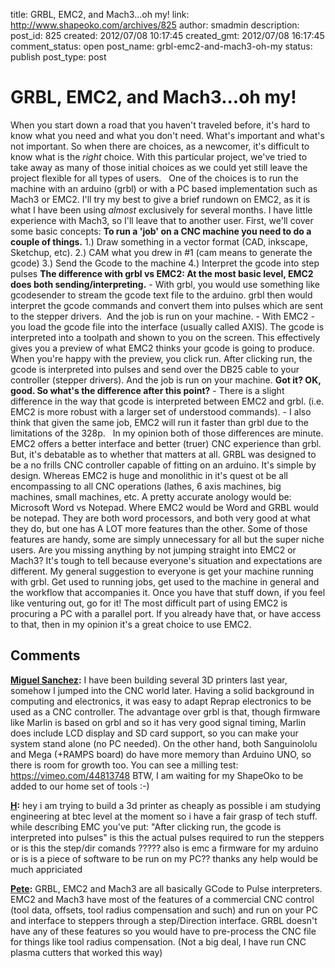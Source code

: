 title: GRBL, EMC2, and Mach3...oh my!
link: http://www.shapeoko.com/archives/825
author: smadmin
description: 
post_id: 825
created: 2012/07/08 10:17:45
created_gmt: 2012/07/08 16:17:45
comment_status: open
post_name: grbl-emc2-and-mach3-oh-my
status: publish
post_type: post

# GRBL, EMC2, and Mach3...oh my!

When you start down a road that you haven't traveled before, it's hard to know what you need and what you don't need. What's important and what's not important. So when there are choices, as a newcomer, it's difficult to know what is the *right* choice. With this particular project, we've tried to take away as many of those initial choices as we could yet still leave the project flexible for all types of users.   One of the choices is to run the machine with an arduino (grbl) or with a PC based implementation such as Mach3 or EMC2. I'll try my best to give a brief rundown on EMC2, as it is what I have been using *almost* exclusively for several months. I have little experience with Mach3, so I'll leave that to another user. First, we'll cover some basic concepts: **To run a 'job' on a CNC machine you need to do a couple of things.** 1.) Draw something in a vector format (CAD, inkscape, Sketchup, etc). 2.) CAM what you drew in #1 (cam means to generate the gcode) 3.) Send the Gcode to the machine 4.) Interpret the gcode into step pulses **The difference with grbl vs EMC2: At the most basic level, EMC2 does both sending/interpreting.** \- With grbl, you would use something like gcodesender to stream the gcode text file to the arduino. grbl then would interpret the gcode commands and convert them into pulses which are sent to the stepper drivers.  And the job is run on your machine. \- With EMC2 - you load the gcode file into the interface (usually called AXIS). The gcode is interpreted into a toolpath and shown to you on the screen. This effectively gives you a preview of what EMC2 thinks your gcode is going to produce. When you're happy with the preview, you click run. After clicking run, the gcode is interpreted into pulses and send over the DB25 cable to your controller (stepper drivers). And the job is run on your machine. **Got it? OK, good. So what's the difference after this point?** \- There is a slight difference in the way that gcode is interpreted between EMC2 and grbl. (i.e. EMC2 is more robust with a larger set of understood commands). \- I also think that given the same job, EMC2 will run it faster than grbl due to the limitations of the 328p.   In my opinion both of those differences are minute. EMC2 offers a better interface and better (truer) CNC experience than grbl. But, it's debatable as to whether that matters at all. GRBL was designed to be a no frills CNC controller capable of fitting on an arduino. It's simple by design. Whereas EMC2 is huge and monolithic in it's quest ot be all encompassing to all CNC operations (lathes, 6 axis machines, big machines, small machines, etc. A pretty accurate anology would be: Microsoft Word vs Notepad. Where EMC2 would be Word and GRBL would be notepad. They are both word processors, and both very good at what they do, but one has A LOT more features than the other. Some of those features are handy, some are simply unnecessary for all but the super niche users. Are you missing anything by not jumping straight into EMC2 or Mach3? It's tough to tell because everyone's situation and expectations are different. My general suggestion to everyone is get your machine running with grbl. Get used to running jobs, get used to the machine in general and the workflow that accompanies it. Once you have that stuff down, if you feel like venturing out, go for it! The most difficult part of using EMC2 is procuring a PC with a parallel port. If you already have that, or have access to that, then in my opinion it's a great choice to use EMC2.

## Comments

**[Miguel Sanchez](#119 "2012-07-14 07:35:08"):** I have been building several 3D printers last year, somehow I jumped into the CNC world later. Having a solid background in computing and electronics, it was easy to adapt Reprap electronics to be used as a CNC controller. The advantage over grbl is that, though firmware like Marlin is based on grbl and so it has very good signal timing, Marlin does include LCD display and SD card support, so you can make your system stand alone (no PC needed). On the other hand, both Sanguinololu and Mega (+RAMPS board) do have more memory than Arduino UNO, so there is room for growth too. You can see a milling test: https://vimeo.com/44813748 BTW, I am waiting for my ShapeOko to be added to our home set of tools :-)

**[H](#125 "2012-09-08 11:21:18"):** hey i am trying to build a 3d printer as cheaply as possible i am studying engineering at btec level at the moment so i have a fair grasp of tech stuff. while describing EMC you've put: "After clicking run, the gcode is interpreted into pulses" is this the actual pulses required to run the steppers or is this the step/dir comands ????? also is emc a firmware for my arduino or is is a piece of software to be run on my PC?? thanks any help would be much appriciated

**[Pete](#134 "2012-11-02 10:55:08"):** GRBL, EMC2 and Mach3 are all basically GCode to Pulse interpreters. EMC2 and Mach3 have most of the features of a commercial CNC control (tool data, offsets, tool radius compensation and such) and run on your PC and interface to steppers through a step/Direction interface. GRBL doesn't have any of these features so you would have to pre-process the CNC file for things like tool radius compensation. (Not a big deal, I have run CNC plasma cutters that worked this way)

